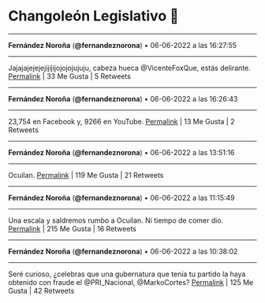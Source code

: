 # Changoleón Legislativo 🙈
*****
**Fernández Noroña** (**@fernandeznorona**) • 06-06-2022 a las 16:27:55
*****
Jajajajejejejijijijojojojujuju, cabeza hueca @VicenteFoxQue, estás delirante.
[Permalink](https://twitter.com/fernandeznorona/status/1533968962936897536) | 33 Me Gusta | 5 Retweets
*****
**Fernández Noroña** (**@fernandeznorona**) • 06-06-2022 a las 16:26:43
*****
23,754 en Facebook y, 9266 en YouTube.
[Permalink](https://twitter.com/fernandeznorona/status/1533968662347952128) | 13 Me Gusta | 2 Retweets
*****
**Fernández Noroña** (**@fernandeznorona**) • 06-06-2022 a las 13:51:16
*****
Ocuilan.
[Permalink](https://twitter.com/fernandeznorona/status/1533929541399453696) | 119 Me Gusta | 21 Retweets
*****
**Fernández Noroña** (**@fernandeznorona**) • 06-06-2022 a las 11:15:49
*****
Una escala y saldremos rumbo a Ocuilan. Ni tiempo de comer dio.
[Permalink](https://twitter.com/fernandeznorona/status/1533890421411221504) | 215 Me Gusta | 16 Retweets
*****
**Fernández Noroña** (**@fernandeznorona**) • 06-06-2022 a las 10:38:02
*****
Seré curioso, ¿celebras que una gubernatura que tenía tu partido la haya obtenido con fraude el @PRI_Nacional, @MarkoCortes?
[Permalink](https://twitter.com/fernandeznorona/status/1533880913196486656) | 125 Me Gusta | 42 Retweets
